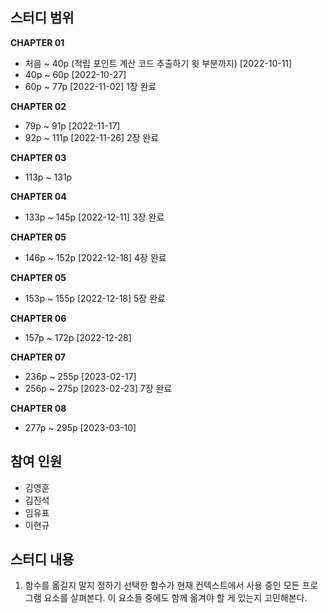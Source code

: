 ## 스터디 범위

**CHAPTER 01**

- 처음 ~ 40p (적립 포인트 계산 코드 추출하기 윗 부분까지) [2022-10-11]
- 40p ~ 60p [2022-10-27]
- 60p ~ 77p [2022-11-02] 1장 완료

**CHAPTER 02**

- 79p ~ 91p [2022-11-17]
- 92p ~ 111p [2022-11-26] 2장 완료

**CHAPTER 03**

- 113p ~ 131p

**CHAPTER 04**

- 133p ~ 145p [2022-12-11] 3장 완료

**CHAPTER 05**

- 146p ~ 152p [2022-12-18] 4장 완료

**CHAPTER 05**

- 153p ~ 155p [2022-12-18] 5장 완료

**CHAPTER 06**

- 157p ~ 172p [2022-12-28]

**CHAPTER 07**

- 236p ~ 255p [2023-02-17]
- 256p ~ 275p [2023-02-23] 7장 완료

**CHAPTER 08**

- 277p ~ 295p [2023-03-10]

## 참여 인원

- 김영훈
- 김진석
- 임유표
- 이현규

## 스터디 내용

1. 함수를 옮길지 말지 정하기 선택한 함수가 현재 컨텍스트에서 사용 중인 모든 프로그램 요소를 살펴본다. 이 요소들 중에도 함께 옮겨야 할 게 있는지 고민해본다.
